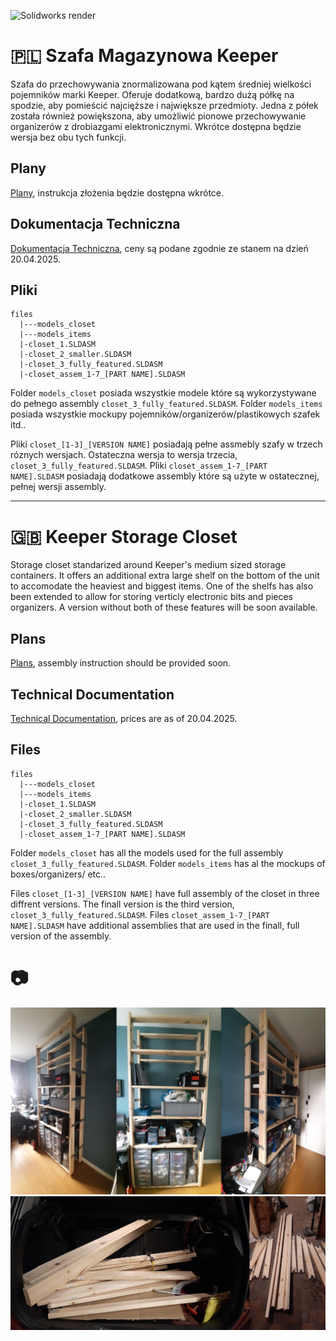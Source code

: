 ![Solidworks render](https://github.com/shunakiyama/Keeper-Storage-Closet/blob/main/pics/closet_full_combined.PNG)

# 🇵🇱 Szafa Magazynowa Keeper
Szafa do przechowywania znormalizowana pod kątem średniej wielkości pojemników marki Keeper. Oferuje dodatkową, bardzo dużą półkę na spodzie, aby pomieścić najcięższe i największe przedmioty. Jedna z półek została również powiększona, aby umożliwić pionowe przechowywanie organizerów z drobiazgami elektronicznymi. Wkrótce dostępna będzie wersja bez obu tych funkcji.

## Plany
[Plany](plans/pl/fully_featured/fully_featured_pl.pdf), instrukcja złożenia będzie dostępna wkrótce.

## Dokumentacja Techniczna
[Dokumentacja Techniczna](tech_docs/eng/Technical_Documentation.pdf), ceny są podane zgodnie ze stanem na dzień 20.04.2025.

## Pliki
```
files
  |---models_closet
  |---models_items
  |-closet_1.SLDASM
  |-closet_2_smaller.SLDASM
  |-closet_3_fully_featured.SLDASM
  |-closet_assem_1-7_[PART NAME].SLDASM
```
Folder ```models_closet``` posiada wszystkie modele które są wykorzystywane do pełnego assembly  ```closet_3_fully_featured.SLDASM```. Folder ```models_items``` posiada wszystkie mockupy pojemników/organizerów/plastikowych szafek itd.. 

Pliki ```closet_[1-3]_[VERSION NAME]``` posiadają pełne assmebly szafy w trzech róznych wersjach. Ostateczna wersja to wersja trzecia,  ```closet_3_fully_featured.SLDASM```. Pliki ```closet_assem_1-7_[PART NAME].SLDASM``` posiadają dodatkowe assembly które są użyte w ostatecznej, pełnej wersji assembly.

---
# 🇬🇧 Keeper Storage Closet
Storage closet standarized around Keeper's medium sized storage containers. It offers an additional extra large shelf on the bottom of the unit to accomodate the heaviest and biggest items. One of the shelfs has also been extended to allow for storing verticly electronic bits and pieces organizers. A version without both of these features will be soon available.

## Plans
[Plans](plans/eng/plans_fully_featured_eng.pdf), assembly instruction should be provided soon.

## Technical Documentation
[Technical Documentation](tech_docs/pl/Dokumentacja_Techniczna.pdf), prices are as of 20.04.2025.

## Files
```
files
  |---models_closet
  |---models_items
  |-closet_1.SLDASM
  |-closet_2_smaller.SLDASM
  |-closet_3_fully_featured.SLDASM
  |-closet_assem_1-7_[PART NAME].SLDASM
```
Folder ```models_closet``` has all the models used for the full assembly ```closet_3_fully_featured.SLDASM```. Folder ```models_items``` has al the mockups of boxes/organizers/ etc.. 

Files ```closet_[1-3]_[VERSION NAME]``` have full assembly of the closet in three diffrent versions. The finall version is the third version,  ```closet_3_fully_featured.SLDASM```. Files ```closet_assem_1-7_[PART NAME].SLDASM``` have additional assemblies that are used in the finall, full version of the assembly.

# 📷
![Making of](https://github.com/shunakiyama/Keeper-Storage-Closet/blob/main/pics/colage_1.png)
![Finished](https://github.com/shunakiyama/Keeper-Storage-Closet/blob/main/pics/colage_2.png)

